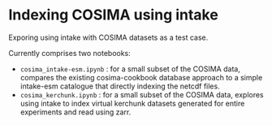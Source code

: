 # Indexing COSIMA using intake

Exporing using intake with COSIMA datasets as a test case.

Currently comprises two notebooks:

- `cosima_intake-esm.ipynb` : for a small subset of the COSIMA data, compares the existing cosima-cookbook database approach to a simple intake-esm catalogue that directly indexing the netcdf files.
- `cosima_kerchunk.ipynb` : for a small subset of the COSIMA data, explores using intake to index virtual kerchunk datasets generated for entire experiments and read using zarr.

